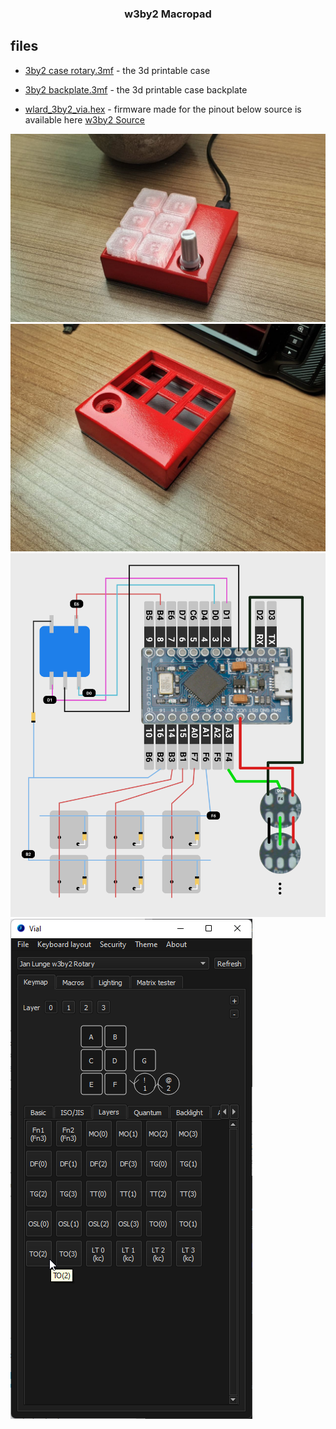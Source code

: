 <h3 align="center">
w3by2 Macropad
</h3>

## files
- [3by2 case rotary.3mf](./3by2%20case%20rotary.3mf) - the 3d printable case
- [3by2 backplate.3mf](./3by2%20backplate.3mf) - the 3d printable case backplate

- [wlard_3by2_via.hex](./wlard_w3by2_via.hex) - firmware made for the pinout below source is available here [w3by2 Source](https://github.com/wlard/vial-qmk/tree/vial/keyboards/janlunge/w3by2)

![Relative link](./images/macropad.jpg)
![Relative link](./images/case.jpg)
![Relative link](./images/macropad-pinout.png)
![Relative link](./images/vial-default.png)

